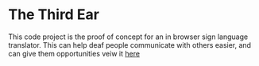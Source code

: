 # The Third Ear
This code project is the proof of concept for an in browser sign language translator. This can help deaf people communicate with others easier, and can give them opportunities veiw it [here](https://tomatometer.github.io/SignsProject/) 

